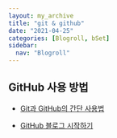 ```yaml
---
layout: my_archive
title: "git & github"
date: "2021-04-25"
categories: [Blogroll, bSet]
sidebar:
  nav: "Blogroll"
---
```


## GitHub 사용 방법

- [Git과 GitHub의 간단 사용법](https://moon9342.github.io/git-github.html)

- [GitHub 블로그 시작하기](https://honbabzone.com/jekyll/start-gitHubBlog/)
